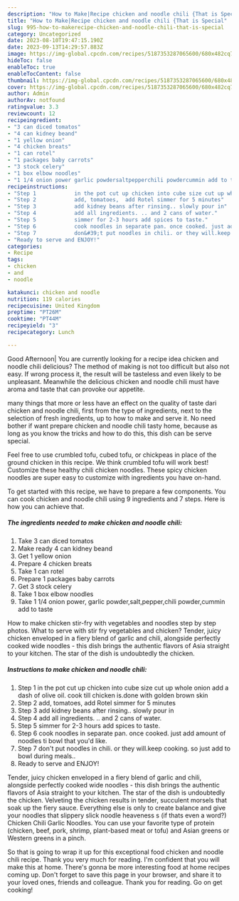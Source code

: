 ```yaml
---
description: "How to Make|Recipe chicken and noodle chili {That is Special"
title: "How to Make|Recipe chicken and noodle chili {That is Special"
slug: 995-how-to-makerecipe-chicken-and-noodle-chili-that-is-special
category: Uncategorized
date: 2023-08-10T19:47:15.190Z
date: 2023-09-13T14:29:57.883Z
image: https://img-global.cpcdn.com/recipes/5187353287065600/680x482cq70/chicken-and-noodle-chili-recipe-main-photo.jpg
hideToc: false
enableToc: true
enableTocContent: false
thumbnail: https://img-global.cpcdn.com/recipes/5187353287065600/680x482cq70/chicken-and-noodle-chili-recipe-main-photo.jpg
cover: https://img-global.cpcdn.com/recipes/5187353287065600/680x482cq70/chicken-and-noodle-chili-recipe-main-photo.jpg
author: Admin
authorAv: notfound
ratingvalue: 3.3
reviewcount: 12
recipeingredient:
- "3 can diced tomatos"
- "4 can kidney beand"
- "1 yellow onion"
- "4 chicken breats"
- "1 can rotel"
- "1 packages baby carrots"
- "3 stock celery"
- "1 box elbow noodles"
- "1 1/4 onion power garlic powdersaltpepperchili powdercummin add to taste"
recipeinstructions:
- "Step 1            in the pot cut up chicken into cube size cut up whole onion add a dash of olive oil. cook till chicken is.done with golden brown skin"
- "Step 2            add, tomatoes,  add Rotel simmer for 5 minutes"
- "Step 3            add kidney beans after rinsing.. slowly pour in"
- "Step 4            add all ingredients. .. and 2 cans of water."
- "Step 5            simmer for 2-3 hours add spices to taste."
- "Step 6            cook noodles in separate pan. once cooked. just add amount of noodles ti bowl that you&#39;d like."
- "Step 7            don&#39;t put noodles in chili. or they will.keep cooking. so just add to bowl during meals.."
- "Ready to serve and ENJOY!"
categories:
- Recipe
tags:
- chicken
- and
- noodle

katakunci: chicken and noodle 
nutrition: 119 calories
recipecuisine: United Kingdom
preptime: "PT26M"
cooktime: "PT44M"
recipeyield: "3"
recipecategory: Lunch

---
```



Good Afternoon| You are currently looking for a recipe idea chicken and noodle chili delicious? The method of making is not too difficult but also not easy. If wrong process it, the result will be tasteless and even likely to be unpleasant. Meanwhile the delicious chicken and noodle chili must have aroma and taste that can provoke our appetite.






many things that more or less have an effect on the quality of taste dari chicken and noodle chili, first from the type of ingredients, next to the selection of fresh ingredients, up to how to make and serve it. No need bother if want prepare chicken and noodle chili tasty home, because as long as you know the tricks and how to do this, this dish can be serve special.


Feel free to use crumbled tofu, cubed tofu, or chickpeas in place of the ground chicken in this recipe. We think crumbled tofu will work best! Customize these healthy chili chicken noodles. These spicy chicken noodles are super easy to customize with ingredients you have on-hand.


To get started with this recipe, we have to prepare a few components. You can cook chicken and noodle chili using 9 ingredients and 7 steps. Here is how you can achieve that.

<!--inarticleads1-->

##### The ingredients needed to make chicken and noodle chili:

1. Take 3 can diced tomatos
1. Make ready 4 can kidney beand
1. Get 1 yellow onion
1. Prepare 4 chicken breats
1. Take 1 can rotel
1. Prepare 1 packages baby carrots
1. Get 3 stock celery
1. Take 1 box elbow noodles
1. Take 1 1/4 onion power, garlic powder,salt,pepper,chili powder,cummin add to taste


How to make chicken stir-fry with vegetables and noodles step by step photos. What to serve with stir fry vegetables and chicken? Tender, juicy chicken enveloped in a fiery blend of garlic and chili, alongside perfectly cooked wide noodles - this dish brings the authentic flavors of Asia straight to your kitchen. The star of the dish is undoubtedly the chicken. 

<!--inarticleads2-->

##### Instructions to make chicken and noodle chili:

1. Step 1            in the pot cut up chicken into cube size cut up whole onion add a dash of olive oil. cook till chicken is.done with golden brown skin
1. Step 2            add, tomatoes,  add Rotel simmer for 5 minutes
1. Step 3            add kidney beans after rinsing.. slowly pour in
1. Step 4            add all ingredients. .. and 2 cans of water.
1. Step 5            simmer for 2-3 hours add spices to taste.
1. Step 6            cook noodles in separate pan. once cooked. just add amount of noodles ti bowl that you&#39;d like.
1. Step 7            don&#39;t put noodles in chili. or they will.keep cooking. so just add to bowl during meals..
1. Ready to serve and ENJOY!

Tender, juicy chicken enveloped in a fiery blend of garlic and chili, alongside perfectly cooked wide noodles - this dish brings the authentic flavors of Asia straight to your kitchen. The star of the dish is undoubtedly the chicken. Velveting the chicken results in tender, succulent morsels that soak up the fiery sauce. Everything else is only to create balance and give your noodles that slippery slick noodle heaveness s (if thats even a word?) Chicken Chili Garlic Noodles. You can use your favorite type of protein (chicken, beef, pork, shrimp, plant-based meat or tofu) and Asian greens or Western greens in a pinch. 

So that is going to wrap it up for this exceptional food chicken and noodle chili recipe. Thank you very much for reading. I'm confident that you will make this at home. There's gonna be more interesting food at home recipes coming up. Don't forget to save this page in your browser, and share it to your loved ones, friends and colleague. Thank you for reading. Go on get cooking!
